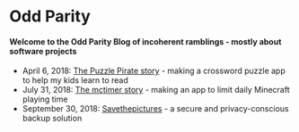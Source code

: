 # Odd Parity

#### Welcome to the Odd Parity Blog of incoherent ramblings - mostly about software projects

* April 6, 2018: [The Puzzle Pirate story](articles/1.md) - making a crossword puzzle app to help my kids learn to read
* July 31, 2018: [The mctimer story](articles/2.md) - making an app to limit daily Minecraft playing time
* September 30, 2018: [Savethepictures](articles/3.md) - a secure and privacy-conscious backup solution

